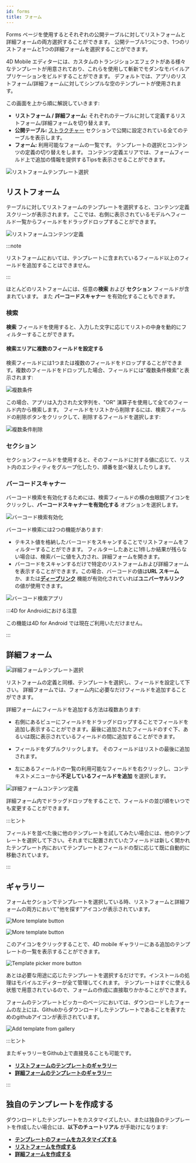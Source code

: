 ```yaml
---
id: forms
title: フォーム
---
```


Forms ページを使用するとそれぞれの公開テーブルに対してリストフォームと詳細フォームの両方選択することができます。 公開テーブル1つにつき、1つのリストフォームと1つの詳細フォームを選択することができます。

4D Mobile エディターには、カスタムのトランジションエフェクトがある様々なテンプレートが用意されており、これらを使用して斬新でモダンなモバイルアプリケーションをビルドすることができます。 デフォルトでは、アプリのリストフォーム/詳細フォームに対してシンプルな空のテンプレートが使用されます。

この画面を上から順に解説していきます:

* **リストフォーム / 詳細フォーム:** それぞれのテーブルに対して定義するリストフォーム/詳細フォームを切り替えます。
* **公開テーブル:** [ストラクチャー](structure.md) セクションで公開に設定されている全てのテーブルを表示します。
* **フォーム:** 利用可能なフォームの一覧です。 テンプレートの選択とコンテンツの定義の切り替えをします。 コンテンツ定義エリアでは、フォームフィールド上で追加の情報を提供するTipsを表示させることができます。


![リストフォームテンプレート選択](img/Forms-section-templates-selection-4D-for-iOS.png)



## リストフォーム

テーブルに対してリストフォームのテンプレートを選択すると、コンテンツ定義スクリーンが表示されます。 ここでは、右側に表示されているモデルへフィールド一覧からフィールドをドラッグドロップすることができます。

![リストフォームコンテンツ定義](img/Forms-section-content-definition-4D-for-iOS.png)

:::note

リストフォームにおいては、テンプレートに含まれているフィールド以上のフィールドを追加することはできません。

:::

ほとんどのリストフォームには、任意の**検索** および **セクション** フィールドが含まれています。 また **バーコードスキャナー** を有効化することもできます。


### 検索

**検索** フィールドを使用すると、入力した文字に応じてリストの中身を動的にフィルターすることができます。

#### 検索エリアに複数のフィールドを設定する

検索フィールドには1つまたは複数のフィールドをドロップすることができます。複数のフィールドをドロップした場合、フィールドには"複数条件検索"と表示されます:

![複数条件](img/multi-criteria.png)

この場合、アプリは入力された文字列を、"OR" 演算子を使用して全てのフィールド内から検索します。 フィールドをリストから削除するには、検索フィールドの削除ボタンをクリックして、削除するフィールドを選択します:

![複数条件削除](img/multi-criteria-search-forms-section-remove-fields.png)


### セクション

セクションフィールドを使用すると、そのフィールドに対する値に応じて、リスト内のエンティティをグループ化したり、順番を並べ替えしたりします。



### バーコードスキャナー

バーコード検索を有効化するためには、検索フィールドの横の虫眼鏡アイコンをクリックし、**バーコードスキャナーを有効化する** オプションを選択します。

![バーコード検索有効化](img/project-editor-Qrcode-barcode-search-4D-for-iOS.gif)

バーコード検索には2つの機能があります:

* テキスト値を格納したバーコードをスキャンすることでリストフォームをフィルターすることができます。 フィルターしたあとに1件しか結果が残らない場合は、検索バーに値を入力され、詳細フォームを開きます。
* バーコードをスキャンするだけで特定のリストフォームおよび詳細フォームを表示することができます。この場合、バーコードの値は**URL スキーム** か、または[**ディープリンク**](../special-features/deep-linking.md) 機能が有効化されていれば**ユニバーサルリンク** の値が使用できます。

![バーコード検索アプリ](img/text-Qrcode-barcode-search-4D-for-iOS.gif)

:::4D for Androidにおける注意

この機能は4D for Android では現在ご利用いただけません。

:::

## 詳細フォーム

![詳細フォームテンプレート選択](img/Forms-section-detail-form-templates-selection-4D-for-iOS.png)

リストフォームの定義と同様、テンプレートを選択し、フィールドを設定して下さい。 詳細フォームでは、フォーム内に必要なだけフィールドを追加することができます。

詳細フォームにフィールドを追加する方法は複数あります:

* 右側にあるビューにフィールドをドラッグドロップすることでフィールドを追加し表示することができます。最後に追加されたフィールドのすぐ下、あるいは既に表示されているフィールドの間に追加することができます。

* フィールドをダブルクリックします。 そのフィールドはリストの最後に追加されます。

* 左にあるフィールドの一覧の利用可能なフィールドを右クリックし、コンテキストメニューから**不足しているフィールドを追加** を選択します。

![詳細フォームコンテンツ定義](img/Forms-section-detail-form-content-definition-4D-for-iOS.png)


詳細フォーム内でドラッグドロップをすることで、フィールドの並び順をいつでも変更することができます。

:::ヒント

フィールドを並べた後に他のテンプレートを試してみたい場合には、他のテンプレートを選択して下さい。それまでに配置されていたフィールドは新しく開かれたテンプレート内においてテンプレートとフィールドの型に応じて既に自動的に移動されています。

:::


## ギャラリー

フォームセクションでテンプレートを選択している時、リストフォームと詳細フォームの両方において"他を探す"アイコンが表示されています。

![More template button](img/more.png)

![More template button](img/Forms-more-button.png)

このアイコンをクリックすることで、4D mobile ギャラリーにある追加のテンプレートの一覧を表示することができます。

![Template picker more button](img/Forms-template-gallery.png)

あとは必要な用途に応じたテンプレートを選択するだけです。インストールの処理はモバイルエディターが全て管理してくれます。 テンプレートはすぐに使える状態で用意されているので、フォームの作成に直接取りかかることができます。

フォームのテンプレートピッカーのページにおいては、ダウンロードしたフォームの左上には、Githubからダウンロードしたテンプレートであることを表すためのgithubアイコンが表示されています。

![Add template from gallery](img/indicator-template-github.png)


:::ヒント

またギャラリーをGithub上で直接見ることも可能です。
- [**リストフォームのテンプレートのギャラリー**](https://4d-for-ios.github.io/gallery/#/type/list-detail/picker/0)
- [**詳細フォームのテンプレートのギャラリー**](https://4d-for-ios.github.io/gallery/#/type/form-detail/picker/0)

:::

## 独自のテンプレートを作成する

ダウンロードしたテンプレートをカスタマイズしたい、または独自のテンプレートを作成したい場合には、**以下のチュートリアル** が手助けになります:

- [**テンプレートのフォームをカスタマイズする**](../tutorials/gallery/update-gallery-template.md)
- [**リストフォームを作成する**](../tutorials/creating-list-forms/list-form-template.md)
- [**詳細フォームを作成する**](../tutorials/creating-detail-forms/detail-form-template.md)